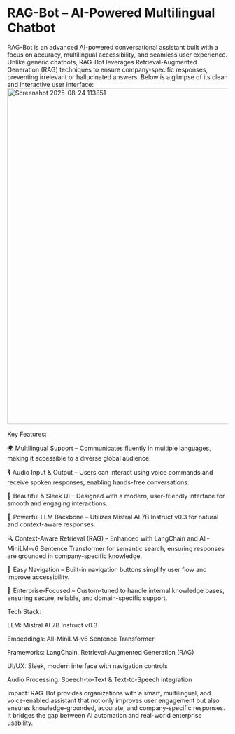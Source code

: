 # RAG-Bot – AI-Powered Multilingual Chatbot
RAG-Bot is an advanced AI-powered conversational assistant built with a focus on accuracy, multilingual accessibility, and seamless user experience. Unlike generic chatbots, RAG-Bot leverages Retrieval-Augmented Generation (RAG) techniques to ensure company-specific responses, preventing irrelevant or hallucinated answers. Below is a glimpse of its clean and interactive user interface:
<img width="645" height="767" alt="Screenshot 2025-08-24 113851" src="https://github.com/user-attachments/assets/8d880edf-8b86-43a5-b544-341bf8047661" />

Key Features:

🌍 Multilingual Support – Communicates fluently in multiple languages, making it accessible to a diverse global audience.

🎙 Audio Input & Output – Users can interact using voice commands and receive spoken responses, enabling hands-free conversations.

🎨 Beautiful & Sleek UI – Designed with a modern, user-friendly interface for smooth and engaging interactions.

🧠 Powerful LLM Backbone – Utilizes Mistral AI 7B Instruct v0.3 for natural and context-aware responses.

🔍 Context-Aware Retrieval (RAG) – Enhanced with LangChain and All-MiniLM-v6 Sentence Transformer for semantic search, ensuring responses are grounded in company-specific knowledge.

🧭 Easy Navigation – Built-in navigation buttons simplify user flow and improve accessibility.

🏢 Enterprise-Focused – Custom-tuned to handle internal knowledge bases, ensuring secure, reliable, and domain-specific support.

Tech Stack:

LLM: Mistral AI 7B Instruct v0.3

Embeddings: All-MiniLM-v6 Sentence Transformer

Frameworks: LangChain, Retrieval-Augmented Generation (RAG)

UI/UX: Sleek, modern interface with navigation controls

Audio Processing: Speech-to-Text & Text-to-Speech integration

Impact:
RAG-Bot provides organizations with a smart, multilingual, and voice-enabled assistant that not only improves user engagement but also ensures knowledge-grounded, accurate, and company-specific responses. It bridges the gap between AI automation and real-world enterprise usability.
